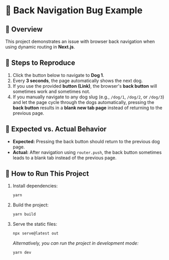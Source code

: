 # 🐶 Back Navigation Bug Example

## 📌 Overview

This project demonstrates an issue with browser back navigation when using dynamic routing in **Next.js**.

## 🎯 Steps to Reproduce

1. Click the button below to navigate to **Dog 1**.
2. Every **3 seconds**, the page automatically shows the next dog.
3. If you use the provided **button (Link)**, the browser's **back button** will sometimes work and sometimes not.
4. If you manually navigate to any dog slug (e.g., `/dog/1`, `/dog/2`, or `/dog/3`) and let the page cycle through the dogs automatically, pressing the **back button** results in a **blank new tab page** instead of returning to the previous page.

## 🐛 Expected vs. Actual Behavior

- **Expected:** Pressing the back button should return to the previous dog page.
- **Actual:** After navigation using `router.push`, the back button sometimes leads to a blank tab instead of the previous page.

## 🚀 How to Run This Project

1. Install dependencies:
   ```bash
   yarn
   ```
2. Build the project:
   ```bash
   yarn build
   ```
3. Serve the static files:
   ```bash
   npx serve@latest out
   ```
   _Alternatively, you can run the project in development mode:_
   ```bash
   yarn dev
   ```
